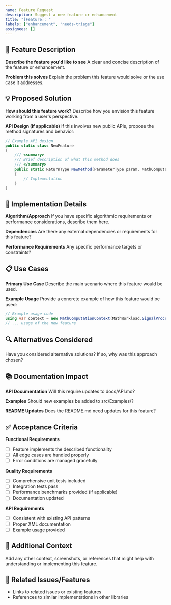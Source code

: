 ```yaml
---
name: Feature Request
description: Suggest a new feature or enhancement
title: "[Feature]: "
labels: ["enhancement", "needs-triage"]
assignees: []
---
```


## 🚀 Feature Description

**Describe the feature you'd like to see**
A clear and concise description of the feature or enhancement.

**Problem this solves**
Explain the problem this feature would solve or the use case it addresses.

## 💡 Proposed Solution

**How should this feature work?**
Describe how you envision this feature working from a user's perspective.

**API Design (if applicable)**
If this involves new public APIs, propose the method signatures and behavior:

```csharp
// Example API design
public static class NewFeature
{
    /// <summary>
    /// Brief description of what this method does
    /// </summary>
    public static ReturnType NewMethod(ParameterType param, MathComputationContext context = null)
    {
        // Implementation
    }
}
```

## 🔧 Implementation Details

**Algorithm/Approach**
If you have specific algorithmic requirements or performance considerations, describe them here.

**Dependencies**
Are there any external dependencies or requirements for this feature?

**Performance Requirements**
Any specific performance targets or constraints?

## 📋 Use Cases

**Primary Use Case**
Describe the main scenario where this feature would be used.

**Example Usage**
Provide a concrete example of how this feature would be used:

```csharp
// Example usage code
using var context = new MathComputationContext(MathWorkload.SignalProcessing);
// ... usage of the new feature
```

## 🔍 Alternatives Considered

Have you considered alternative solutions? If so, why was this approach chosen?

## 📚 Documentation Impact

**API Documentation**
Will this require updates to docs/API.md?

**Examples**
Should new examples be added to src/Examples/?

**README Updates**
Does the README.md need updates for this feature?

## ✅ Acceptance Criteria

**Functional Requirements**
- [ ] Feature implements the described functionality
- [ ] All edge cases are handled properly
- [ ] Error conditions are managed gracefully

**Quality Requirements**
- [ ] Comprehensive unit tests included
- [ ] Integration tests pass
- [ ] Performance benchmarks provided (if applicable)
- [ ] Documentation updated

**API Requirements**
- [ ] Consistent with existing API patterns
- [ ] Proper XML documentation
- [ ] Example usage provided

## 📝 Additional Context

Add any other context, screenshots, or references that might help with understanding or implementing this feature.

## 🔗 Related Issues/Features

- Links to related issues or existing features
- References to similar implementations in other libraries